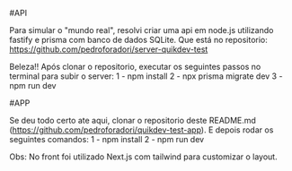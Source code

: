 #API

Para simular o "mundo real", resolvi criar uma api em node.js utilizando fastify e prisma com banco de dados SQLite. Que está no repositorio: https://github.com/pedroforadori/server-quikdev-test

Beleza!!
Após clonar o repositorio, executar os seguintes passos no terminal para subir o server:
1 - npm install
2 - npx prisma migrate dev
3 - npm run dev

#APP

Se deu todo certo ate aqui, clonar o repositorio deste README.md (https://github.com/pedroforadori/quikdev-test-app). E depois rodar os seguintes comandos: 
1 - npm install
2 - npm run dev

Obs: No front foi utilizado Next.js com tailwind para customizar o layout.
